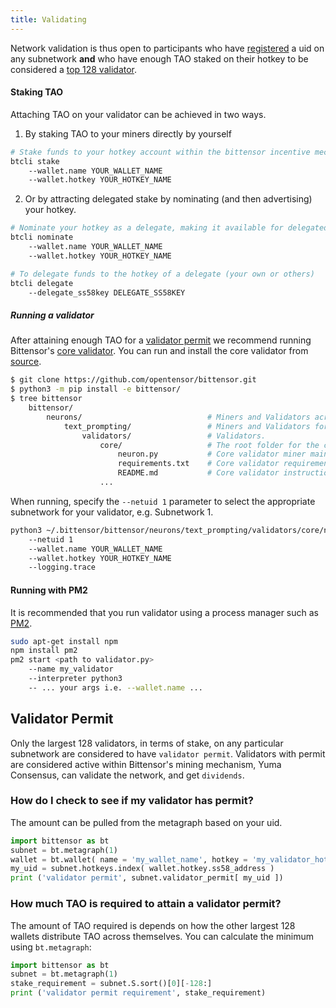 ```yaml
---
title: Validating
---
```

Network validation is thus open to participants who have [registered](../subnetworks/registration) a uid on any subnetwork **and** who have enough TAO staked on their hotkey to be considered a [top 128 validator](../validating/validator-permit).

#### Staking TAO  

Attaching TAO on your validator can be achieved in two ways.
1. By staking TAO to your miners directly by yourself
```bash dark
# Stake funds to your hotkey account within the bittensor incentive mechanism.
btcli stake 
    --wallet.name YOUR_WALLET_NAME 
    --wallet.hotkey YOUR_HOTKEY_NAME
```
2. Or by attracting delegated stake by nominating (and then advertising) your hotkey.
```bash dark
# Nominate your hotkey as a delegate, making it available for delegated stake.
btcli nominate 
    --wallet.name YOUR_WALLET_NAME 
    --wallet.hotkey YOUR_HOTKEY_NAME

# To delegate funds to the hotkey of a delegate (your own or others)  
btcli delegate 
    --delegate_ss58key DELEGATE_SS58KEY
```
##### Running a validator

After attaining enough TAO for a [validator permit](../validating/validator-permit) we recommend running Bittensor's [core validator](https://github.com/opentensor/bittensor/tree/text_prompting/neurons/text/prompting/validators). You can run and install the core validator from [source](https://github.com/opentensor/bittensor.git). 
```bash dark
$ git clone https://github.com/opentensor/bittensor.git
$ python3 -m pip install -e bittensor/
$ tree bittensor
    bittensor/                             
        neurons/                            # Miners and Validators across all subnetworks.
            text_prompting/                 # Miners and Validators for the text_prompting subnetwork.
                validators/                 # Validators.
                    core/                   # The root folder for the core validator.
                        neuron.py           # Core validator miner main script.
                        requirements.txt    # Core validator requirements.
                        README.md           # Core validator instructions.
                    ...
```
When running, specify the `--netuid 1` parameter to select the appropriate subnetwork for your validator, e.g. Subnetwork 1.
```bash dark title=neurons/text_prompting/validators/core link=https://github.com/opentensor/bittensor/tree/text_prompting/neurons/text/prompting/validators/core
python3 ~/.bittensor/bittensor/neurons/text_prompting/validators/core/neuron.py 
    --netuid 1
    --wallet.name YOUR_WALLET_NAME 
    --wallet.hotkey YOUR_HOTKEY_NAME
    --logging.trace
```

#### Running with PM2
It is recommended that you run validator using a process manager such as [PM2](https://pm2.io/).
```bash dark
sudo apt-get install npm
npm install pm2
pm2 start <path to validator.py> 
    --name my_validator 
    --interpreter python3 
    -- ... your args i.e. --wallet.name ...
```

## Validator Permit

Only the largest 128 validators, in terms of stake, on any particular subnetwork are considered to have `validator permit`. Validators with permit are considered active within Bittensor's mining mechanism, Yuma Consensus, can validate the network, and get `dividends`.

### How do I check to see if my validator has permit?
The amount can be pulled from the metagraph based on your uid.
```python numbered dark
import bittensor as bt
subnet = bt.metagraph(1)
wallet = bt.wallet( name = 'my_wallet_name', hotkey = 'my_validator_hotkey_name' )
my_uid = subnet.hotkeys.index( wallet.hotkey.ss58_address )
print ('validator permit', subnet.validator_permit[ my_uid ])
```

### How much TAO is required to attain a validator permit?
The amount of TAO required is depends on how the other largest 128 wallets distribute TAO across themselves. You can calculate the minimum using `bt.metagraph`:
```python numbered dark
import bittensor as bt
subnet = bt.metagraph(1)
stake_requirement = subnet.S.sort()[0][-128:]
print ('validator permit requirement', stake_requirement)
```